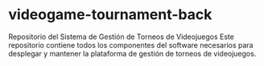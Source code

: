 # videogame-tournament-back
Repositorio del Sistema de Gestión de Torneos de Videojuegos Este repositorio contiene todos los componentes del software necesarios para desplegar y mantener la plataforma de gestión de torneos de videojuegos. 

